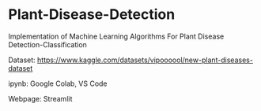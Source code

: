 # Plant-Disease-Detection

Implementation of Machine Learning Algorithms For Plant Disease Detection-Classification


Dataset:
https://www.kaggle.com/datasets/vipoooool/new-plant-diseases-dataset

ipynb:
Google Colab, VS Code

Webpage:
Streamlit
